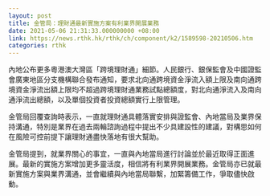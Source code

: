 ```yaml
---
layout: post
title: 金管局：理財通最新實施方案有利業界開展業務
date: 2021-05-06 21:31:33.000000000 +08:00
link: https://news.rthk.hk/rthk/ch/component/k2/1589598-20210506.htm
categories: rthk
---
```


內地公布更多粵港澳大灣區「跨境理財通」細節。人民銀行、銀保監會及中國證監會廣東地區分支機構聯合發布通知，要求北向通跨境資金淨流入額上限及南向通跨境資金淨流出額上限均不超過跨境理財通業務試點總額度，對北向通淨流入及南向通淨流出總額，以及單個投資者投資總額實行上限管理。

金管局回覆查詢時表示，一直就理財通具體落實安排與證監會、內地當局及業界保持溝通，特別是業界在過去兩輪諮詢過程中提出不少具建設性的建議，對構思如何在風險可控前提下讓理財通盡快落地有很大幫助。

金管局提到，就業界關心的事宜，一直與內地當局進行討論並於最近取得正面進展。最新的實施方案增加更多靈活度，相信將有利業界開展業務。金管局亦已就最新實施方案與業界溝通，並會繼續與內地當局聯繫，加緊籌備工作，爭取儘快啟動。
